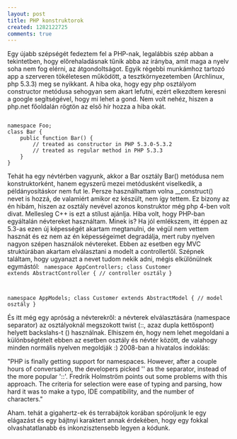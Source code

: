 ```yaml
---
layout: post
title: PHP konstruktorok
created: 1282122725
comments: true
---
```

Egy újabb szépségét fedeztem fel a PHP-nak, legalábbis szép abban a tekintetben, hogy előrehaladásnak tűnik abba az irányba, amit maga a nyelv soha nem fog elérni, az átgondoltságot. Egyik régebbi munkámhoz tartozó app a szerveren tökéletesen működött, a tesztkörnyezetemben (Archlinux, php 5.3.3) meg se nyikkant. A hiba oka, hogy egy php osztályom constructor metódusa sehogyan sem akart lefutni, ezért elkezdtem keresni a google segítségével, hogy mi lehet a gond. Nem volt nehéz, hiszen a php.net főoldalán rögtön az első hír hozza a hiba okát.

<code class="php">
namespace Foo;
class Bar {
    public function Bar() {
        // treated as constructor in PHP 5.3.0-5.3.2
        // treated as regular method in PHP 5.3.3
    }
}
</code>

Tehát ha egy névtérben vagyunk, akkor a Bar osztály Bar() metódusa nem konstruktorként, hanem egyszerű mezei metódusként viselkedik, a példányosításkor nem fut le. Persze használhattam volna __construct() nevet is hozzá, de valamiért amikor ez készült, nem így tettem. Ez bizony az én hibám, hiszen az osztály nevével azonos konstruktor még php 4-ben volt divat. Mellesleg C++ is ezt a stílust ajánlja. Hiba volt, hogy PHP-ban egyáltalán névtereket használtam. Minek is? Ha jól emlékszem, itt éppen az 5.3-as ezen új képességét akartam megtanulni, de végül nem vettem hasznát és ez nem az én képességeimet degradálja, mert ruby nyelven nagyon szépen használok névtereket. Ebben az esetben egy MVC struktúrában akartam elválasztani a modelt a controllertől. Szépnek találtam, hogy ugyanazt a nevet tudom nekik adni, mégis elkülönülnek egymástól:
<code class="php">
namespace AppControllers;
class Customer extends AbstractController {
    // controller osztály
}

namespace AppModels;
class Customer extends AbstractModel {
    // model osztály
}
</code>

És itt még egy apróság a névterekről: a névterek elválasztására (namespace separator) az osztályoknál megszokott twist (::, azaz dupla kettőspont) helyett backslahs-t (\) használnak. Elhiszem én, hogy nem lehet megoldani a különbségtételt ebben az esetben osztály és névtér között, de valahogy minden normális nyelven megoldják :) 2008-ban a hivatalos indoklás:

"PHP is finally getting support for namespaces. However, after a couple hours of conversation, the developers picked '\' as the separator, instead of the more popular '::'. Fredrik Holmström points out some problems with this approach. The criteria for selection were ease of typing and parsing, how hard it was to make a typo, IDE compatibility, and the number of characters."

Aham. tehát a gigahertz-ek és terrabájtok korában spóroljunk le egy elágazást és egy bájtnyi karaktert annak érdekében, hogy egy fokkal olvashatatlanabb és inkonzisztensebb legyen a kódunk.
